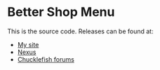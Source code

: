 # Better Shop Menu
This is the source code. Releases can be found at:
* [My site](http://spacechase0.com/mods/stardew-valley/better-shop-menu/)
* [Nexus](http://www.nexusmods.com/stardewvalley/mods/2012/?)
* [Chucklefish forums](https://community.playstarbound.com/resources/better-shop-menu.5245/)

